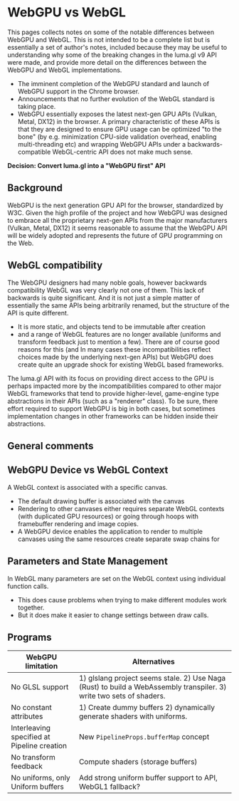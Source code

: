 # WebGPU vs WebGL

This pages collects notes on some of the notable differences between WebGPU and WebGL. This is not intended to be a complete list but is essentially a set of author's notes, included because they may be useful to understanding why some of the breaking changes in the luma.gl v9 API were made, and provide more detail on the differences between the WebGPU and WebGL implementations.

- The imminent completion of the WebGPU standard and launch of WebGPU support in the Chrome browser.
- Announcements that no further evolution of the WebGL standard is taking place.
- WebGPU essentially exposes the latest next-gen GPU APIs (Vulkan, Metal, DX12) in the browser. A primary characteristic of these APIs is that they are designed to ensure GPU usage can be optimized "to the bone" (by e.g. minimization CPU-side validation overhead, enabling multi-threading etc) and wrapping WebGPU APIs under a backwards-compatible WebGL-centric API does not make much sense.

**Decision: Convert luma.gl into a "WebGPU first" API**

## Background

WebGPU is the next generation GPU API for the browser, standardized by W3C. Given the high profile of the project and how WebGPU was designed to embrace all the proprietary next-gen APIs from the major manufacturers (Vulkan, Metal, DX12) it seems reasonable to assume that the WebGPU API will be widely adopted and  represents the future of GPU programming on the Web. 

## WebGL compatibility

The WebGPU designers had many noble goals, however backwards compatibility WebGL was very clearly not one of them. This lack of backwards is quite significant. And it is not just a simple matter of essentially the same APIs being arbitrarily renamed, but the structure of the API is quite different. 
- It is more static, and objects tend to be immutable after creation
-  and a range of WebGL features are no longer available (uniforms and transform feedback just to mention a few). There are of course good reasons for this (and In many cases these incompatibilities reflect choices made by the underlying next-gen APIs) but WebGPU does create quite an upgrade shock for existing WebGL based frameworks. 

The luma.gl API with its focus on providing direct access to the GPU is perhaps impacted more by the incompatibilities compared to other major WebGL frameworks that tend to provide higher-level, game-engine type abstractions in their APIs (such as a "renderer" class). To be sure, there effort required to support WebGPU is big in both cases, but sometimes implementation changes in other frameworks can be hidden inside their abstractions.

## General comments

## WebGPU Device vs WebGL Context

A WebGL context is associated with a specific canvas.

- The default drawing buffer is associated with the canvas
- Rendering to other canvases either requires separate WebGL contexts (with duplicated GPU resources) or going through hoops with framebuffer rendering and image copies.
- A WebGPU device enables the application to render to multiple canvases using the same resources create separate swap chains for 

## Parameters and State Management

In WebGL many parameters are set on the WebGL context using individual function calls.

- This does cause problems when trying to make different modules work together.
- But it does make it easier to change settings between draw calls.

## Programs


| WebGPU limitation                           | Alternatives                                                                                                        |
| ------------------------------------------- | ------------------------------------------------------------------------------------------------------------------- |
| No GLSL support                             | 1) glslang project seems stale. 2) Use Naga (Rust) to build a WebAssembly transpiler. 3) write two sets of shaders. |
| No constant attributes                      | 1) Create dummy buffers 2) dynamically generate shaders with uniforms.                                              |
| Interleaving specified at Pipeline creation | New `PipelineProps.bufferMap` concept                                                                               |
| No transform feedback                       | Compute shaders (storage buffers)                                                                                   |
| No uniforms, only Uniform buffers           | Add strong uniform buffer support to API, WebGL1 fallback?                                                          |
